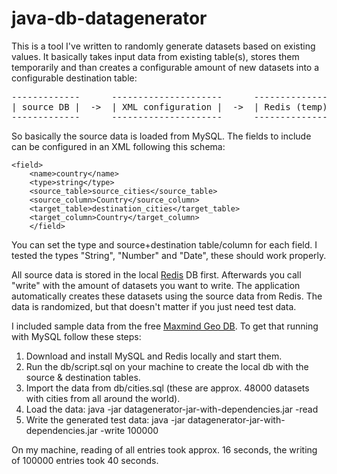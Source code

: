 java-db-datagenerator
=====================
This is a tool I've written to randomly generate datasets based on existing values. It basically takes input data from existing table(s), stores them temporarily and than creates a configurable amount of new datasets into a configurable destination table:

<pre>
-------------      ---------------------      ----------------      ------------------
| source DB |  ->  | XML configuration |  ->  | Redis (temp) |  ->  | destination DB |
-------------      ---------------------      ----------------      ------------------
</pre>

So basically the source data is loaded from MySQL. The fields to include can be configured in an XML following this schema:

```
<field>
    <name>country</name>    
    <type>string</type>
    <source_table>source_cities</source_table>
    <source_column>Country</source_column>
    <target_table>destination_cities</target_table>
    <target_column>Country</target_column>
    </field>
```

You can set the type and source+destination table/column for each field. I tested the types "String", "Number" and "Date", these should work properly.

All source data is stored in the local [Redis](http://redis.io/) DB first. Afterwards you call "write" with the amount of datasets you want to write. The application automatically creates these datasets using the source data from Redis. The data is randomized, but that doesn't matter if you just need test data.

I included sample data from the free [Maxmind Geo DB](http://dev.maxmind.com/geoip/geolite). To get that running with MySQL follow these steps:

1. Download and install MySQL and Redis locally and start them.
2. Run the db/script.sql on your machine to create the local db with the source & destination tables.
3. Import the data from db/cities.sql (these are approx. 48000 datasets with cities from all around the world).
4. Load the data: java -jar datagenerator-jar-with-dependencies.jar -read
5. Write the generated test data: java -jar datagenerator-jar-with-dependencies.jar -write 100000

On my machine, reading of all entries took approx. 16 seconds, the writing of 100000 entries took 40 seconds.
